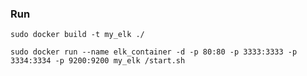 ### Run

`
sudo docker build -t my_elk ./
`

`
sudo docker run --name elk_container -d -p 80:80 -p 3333:3333 -p 3334:3334 -p 9200:9200 my_elk /start.sh
`
